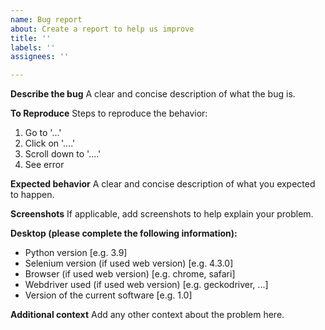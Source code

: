 ```yaml
---
name: Bug report
about: Create a report to help us improve
title: ''
labels: ''
assignees: ''

---
```


**Describe the bug**
A clear and concise description of what the bug is.

**To Reproduce**
Steps to reproduce the behavior:
1. Go to '...'
2. Click on '....'
3. Scroll down to '....'
4. See error

**Expected behavior**
A clear and concise description of what you expected to happen.

**Screenshots**
If applicable, add screenshots to help explain your problem.

**Desktop (please complete the following information):**
 - Python version [e.g. 3.9]
 - Selenium version (if used web version) [e.g. 4.3.0]
 - Browser (if used web version) [e.g. chrome, safari]
 - Webdriver used (if used web version) [e.g. geckodriver, ...]
 - Version of the current software [e.g. 1.0]

**Additional context**
Add any other context about the problem here.
